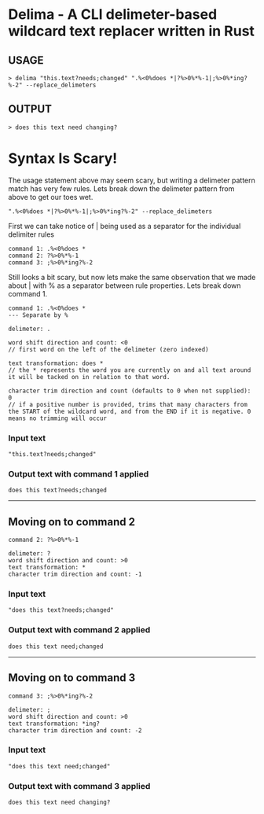 # Delima - A CLI delimeter-based wildcard text replacer written in Rust

## USAGE
```
> delima "this.text?needs;changed" ".%<0%does *|?%>0%*%-1|;%>0%*ing?%-2" --replace_delimeters
```
## OUTPUT
```
> does this text need changing?
```

#  Syntax Is Scary!
The usage statement above may seem scary, but writing a delimeter pattern match has very few rules. Lets break down the delimeter pattern from above to get our toes wet.
```
".%<0%does *|?%>0%*%-1|;%>0%*ing?%-2" --replace_delimeters
```
First we can take notice of | being used as a separator for the individual delimiter rules
```
command 1: .%<0%does *
command 2: ?%>0%*%-1
command 3: ;%>0%*ing?%-2
```
Still looks a bit scary, but now lets make the same observation that we made about | with % as a separator between rule properties. Lets break down command 1.
```
command 1: .%<0%does *
--- Separate by %

delimeter: .

word shift direction and count: <0 
// first word on the left of the delimeter (zero indexed)

text transformation: does * 
// the * represents the word you are currently on and all text around it will be tacked on in relation to that word.

character trim direction and count (defaults to 0 when not supplied): 0
// if a positive number is provided, trims that many characters from the START of the wildcard word, and from the END if it is negative. 0 means no trimming will occur
```
### Input text
```
"this.text?needs;changed"
```
### Output text with command 1 applied
```
does this text?needs;changed
```
---
## Moving on to command 2
```
command 2: ?%>0%*%-1

delimeter: ?
word shift direction and count: >0 
text transformation: * 
character trim direction and count: -1
```
### Input text
```
"does this text?needs;changed"
```
### Output text with command 2 applied
```
does this text need;changed
```
---
## Moving on to command 3
```
command 3: ;%>0%*ing?%-2

delimeter: ;
word shift direction and count: >0 
text transformation: *ing? 
character trim direction and count: -2
```
### Input text
```
"does this text need;changed"
```
### Output text with command 3 applied
```
does this text need changing?
```